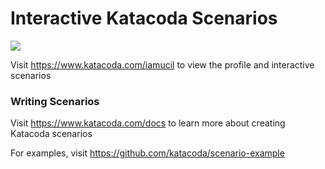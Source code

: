 # Interactive Katacoda Scenarios

[![](http://shields.katacoda.com/katacoda/iamucil/count.svg)](https://www.katacoda.com/iamucil "Get your profile on Katacoda.com")

Visit https://www.katacoda.com/iamucil to view the profile and interactive scenarios

### Writing Scenarios
Visit https://www.katacoda.com/docs to learn more about creating Katacoda scenarios

For examples, visit https://github.com/katacoda/scenario-example
